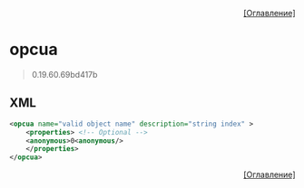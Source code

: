 <p align='right'><a href='index.html'>[Оглавление]</a></p>

# opcua
> 0.19.60.69bd417b
## XML
````xml
<opcua name="valid object name" description="string index" >
	<properties> <!-- Optional -->
	<anonymous>0<anonymous/>
	</properties>
</opcua>
````

<p align='right'><a href='index.html'>[Оглавление]</a></p>

